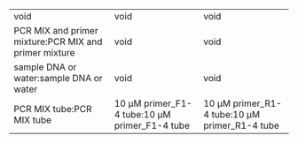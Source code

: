 ||||
|----|----|----|
|void|void|void|
|PCR MIX and primer mixture:PCR MIX and primer mixture|void|void|
|sample DNA or water:sample DNA or water|void|void|
|PCR MIX tube:PCR MIX tube|10 μM primer_F1-4 tube:10 μM primer_F1-4 tube|10 μM primer_R1-4 tube:10 μM primer_R1-4 tube|
